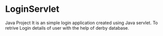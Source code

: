 # LoginServlet
Java Project
It is an simple login application created using Java servlet.
To retrive Login details of user with the help of derby database.
